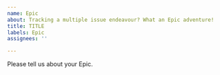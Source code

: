 ```yaml
---
name: Epic
about: Tracking a multiple issue endeavour? What an Epic adventure!
title: TITLE
labels: Epic
assignees: ''

---
```


Please tell us about your Epic.

<!--README: Once you submit your issue, please convert it to an Epic in the ZenHub dashboard and link to the respective Epic issues-->

